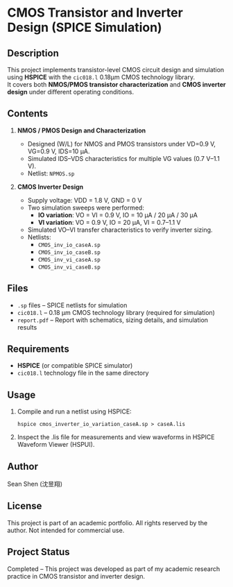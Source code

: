 # CMOS Transistor and Inverter Design (SPICE Simulation)

## Description
This project implements transistor-level CMOS circuit design and simulation using **HSPICE** with the `cic018.l` 0.18μm CMOS technology library.  
It covers both **NMOS/PMOS transistor characterization** and **CMOS inverter design** under different operating conditions.

## Contents
1. **NMOS / PMOS Design and Characterization**
   - Designed (W/L) for NMOS and PMOS transistors under VD=0.9 V, VG=0.9 V, IDS=10 μA.
   - Simulated IDS–VDS characteristics for multiple VG values (0.7 V–1.1 V).
   - Netlist: `NPMOS.sp`

2. **CMOS Inverter Design**
   - Supply voltage: VDD = 1.8 V, GND = 0 V
   - Two simulation sweeps were performed:
     - **IO variation**: VO = VI = 0.9 V, IO = 10 μA / 20 μA / 30 μA
     - **VI variation**: VO = 0.9 V, IO = 20 μA, VI = 0.7–1.1 V
   - Simulated VO–VI transfer characteristics to verify inverter sizing.
   - Netlists:
     - `CMOS_inv_io_caseA.sp`
     - `CMOS_inv_io_caseB.sp`
     - `CMOS_inv_vi_caseA.sp`
     - `CMOS_inv_vi_caseB.sp`

## Files
- `.sp` files – SPICE netlists for simulation
- `cic018.l` – 0.18 μm CMOS technology library (required for simulation)
- `report.pdf` – Report with schematics, sizing details, and simulation results

## Requirements
- **HSPICE** (or compatible SPICE simulator)
- `cic018.l` technology file in the same directory

## Usage
1. Compile and run a netlist using HSPICE:
   ```
   hspice cmos_inverter_io_variation_caseA.sp > caseA.lis
   ```
2. Inspect the .lis file for measurements and view waveforms in HSPICE Waveform Viewer (HSPUI).

## Author
Sean Shen (沈昱翔)

## License
This project is part of an academic portfolio. All rights reserved by the author.
Not intended for commercial use.

## Project Status
Completed – This project was developed as part of my academic research practice in CMOS transistor and inverter design.

